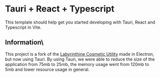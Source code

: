 # Tauri + React + Typescript

This template should help get you started developing with Tauri, React and Typescript in Vite.

## Information\

This project is a fork of the [Labyrinthine Cosmetic Utility](https://github.com/TiagoRibeiro25/electron-labyrinthine-cosmetics-utility) made in Electron, but now using Tauri. By using Tauri, we were able to reduce the size of the application from 75mb to 25mb, the memory usage went from 120mb to 5mb and lower resource usage in general.
